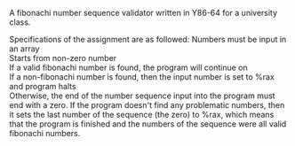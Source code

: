 A fibonachi number sequence validator written in Y86-64 for a university class.

Specifications of the assignment are as followed:
Numbers must be input in an array  
Starts from non-zero number  
If a valid fibonachi number is found, the program will continue on  
If a non-fibonachi number is found, then the input number is set to %rax and program halts  
Otherwise, the end of the number sequence input into the program must end with a zero. If the program doesn't find any problematic numbers, then it sets the last number of the sequence (the zero) to %rax, which means that the program is finished and the numbers of the sequence were all valid fibonachi numbers.
